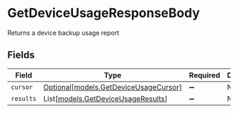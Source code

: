 # GetDeviceUsageResponseBody

Returns a device backup usage report


## Fields

| Field                                                                      | Type                                                                       | Required                                                                   | Description                                                                |
| -------------------------------------------------------------------------- | -------------------------------------------------------------------------- | -------------------------------------------------------------------------- | -------------------------------------------------------------------------- |
| `cursor`                                                                   | [Optional[models.GetDeviceUsageCursor]](../models/getdeviceusagecursor.md) | :heavy_minus_sign:                                                         | N/A                                                                        |
| `results`                                                                  | List[[models.GetDeviceUsageResults](../models/getdeviceusageresults.md)]   | :heavy_minus_sign:                                                         | N/A                                                                        |